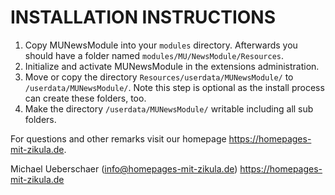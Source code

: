# INSTALLATION INSTRUCTIONS

1. Copy MUNewsModule into your `modules` directory. Afterwards you should have a folder named `modules/MU/NewsModule/Resources`.
2. Initialize and activate MUNewsModule in the extensions administration.
3. Move or copy the directory `Resources/userdata/MUNewsModule/` to `/userdata/MUNewsModule/`.
   Note this step is optional as the install process can create these folders, too.
4. Make the directory `/userdata/MUNewsModule/` writable including all sub folders.

For questions and other remarks visit our homepage https://homepages-mit-zikula.de.

Michael Ueberschaer (info@homepages-mit-zikula.de)
https://homepages-mit-zikula.de

